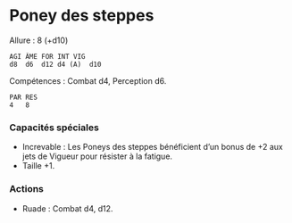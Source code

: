 # Poney des steppes

Allure : 8 (+d10)

	AGI	ÂME	FOR	INT	VIG
	d8	d6	d12	d4 (A)	d10

Compétences : Combat d4, Perception d6.

	PAR	RES
	4	8

### Capacités spéciales
- Increvable : Les Poneys des steppes bénéficient d’un bonus de +2 aux jets de Vigueur pour résister à la fatigue.
- Taille +1.

### Actions
- Ruade : Combat d4, d12.
